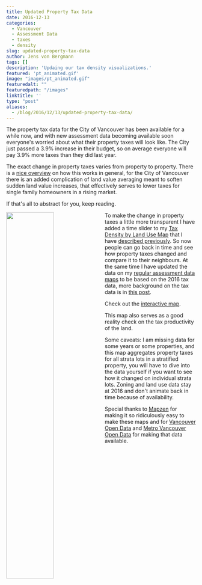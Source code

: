 ```yaml
---
title: Updated Property Tax Data
date: 2016-12-13
categories:
  - Vancouver
  - Assessment Data
  - taxes
  - density
slug: updated-property-tax-data
author: Jens von Bergmann
tags: []
description: 'Updaing our tax density visualizations.'
featured: 'pt_animated.gif'
image: "images/pt_animated.gif"
featuredalt: ""
featuredpath: "/images"
linktitle: ''
type: "post"
aliases:
  - /blog/2016/12/13/updated-property-tax-data/
---
```

The property tax data for the City of Vancouver has been available for a while now, and with new assessment data becoming
available soon everyone's worried about what their property taxes will look like. The City just passed a 3.9% increase
in their budget, so on average everyone will pay 3.9% more taxes than they did last year.

The exact change in property taxes varies from property to property. There is a [nice overview](https://patrickjohnstone.ca/2013/01/on-assessments-and-mil-rates.html)
on how this works in general, for the City of Vancouver there is an added complication of land value averaging meant to
soften sudden land value increases, that effectively serves to lower taxes for single family homeowners in a rising market.

If that's all to abstract for you, keep reading.

<!-- more -->

<a href="https://mountainmath.ca/assessment_gl/map?zoom=15&lat=49.2672&lng=-123.1449" target="_blank"><img  src="images/pt_animated.gif" style="width:50%;float:left;margin-right:10px;"></a>
To make the change in property taxes a little more transparent I have added a time slider to my
[Tax Density by Land Use Map](https://mountainmath.ca/assessment_gl/map?zoom=15&lat=49.2672&lng=-123.1449) that I have
[described previously](http://doodles.mountainmath.ca/blog/2016/03/02/property-taxes-and-land-use/). So now people can
go back in time and see how property taxes changed and compare it to their neighbours. At the same time I
have updated the data on my [regular assessment data maps](https://mountainmath.ca/map/assessment?zoom=13&lat=49.2484&lng=-123.1124&layer=10&mapBase=2) to be based on the 2016 tax data, more background on the
tax data is in [this post](http://doodles.mountainmath.ca/blog/2015/05/31/density-in-vancouver/).

Check out the <a class='btn' href="https://mountainmath.ca/assessment_gl/map?zoom=14&lat=49.2814&lng=-123.1312" target="_blank">interactive map</a>.

This map also serves as a good reality check on the tax productivity of the land.

Some caveats: I am missing data for some years or some
properties, and this map aggregates property taxes for
all strata lots in a stratified property, you will have to dive into the data yourself if you want to see how it changed
on individual strata lots. Zoning and land use data stay at 2016 and don't animate back in time because of availability.

Special thanks to [Mapzen](https://mapzen.com) for making it so ridiculously easy to make these maps and for
[Vancouver Open Data](http://vancouver.ca/your-government/open-data-catalogue.aspx) and
[Metro Vancouver Open Data](http://www.metrovancouver.org/data) for making that data available.

<script>
function resetImages(){
    $('img').each(function(img){
        imgsrc = $(img).attr('src');
        if (imgsrc.slice(imgsrc.length-4)=='.gif') {
            $(img).attr('src', '');
            $(img).attr('src', imgsrc);

        }
    });
    setTimeout(function(){
        resetImages();
    },25000);
}
setTimeout(function(){
    resetImages();
},25000);
</script>

